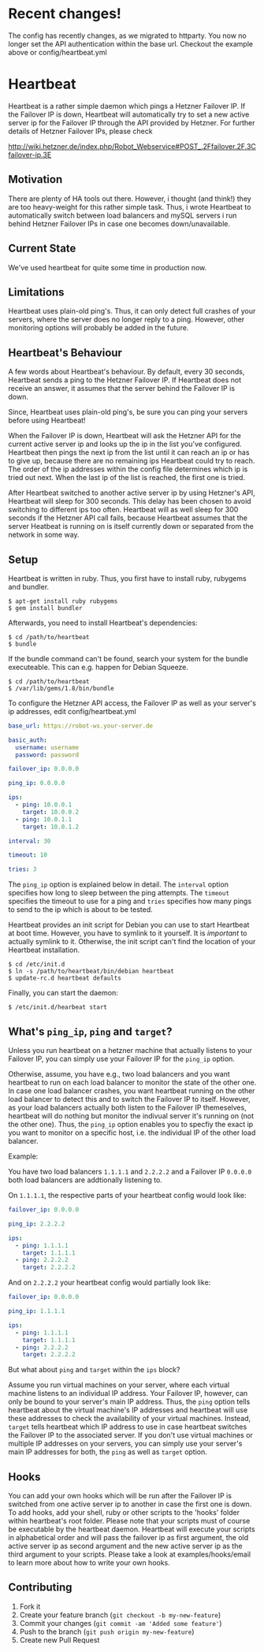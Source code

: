 
# Recent changes!

The config has recently changes, as we migrated to httparty.
You now no longer set the API authentication within the base url.
Checkout the example above or config/heartbeat.yml

# Heartbeat

Heartbeat is a rather simple daemon which pings a Hetzner Failover IP. If the
Failover IP is down, Heartbeat will automatically try to set a new active server
ip for the Failover IP through the API provided by Hetzner. For further details
of Hetzner Failover IPs, please check

http://wiki.hetzner.de/index.php/Robot_Webservice#POST_.2Ffailover.2F.3Cfailover-ip.3E

## Motivation

There are plenty of HA tools out there. However, i thought (and think!) they
are too heavy-weight for this rather simple task. Thus, i wrote Heartbeat to
automatically switch between load balancers and mySQL servers i run behind
Hetzner Failover IPs in case one becomes down/unavailable.

## Current State

We've used heartbeat for quite some time in production now.

## Limitations

Heartbeat uses plain-old ping's. Thus, it can only detect full crashes of
your servers, where the server does no longer reply to a ping. However,
other monitoring options will probably be added in the future.

## Heartbeat's Behaviour

A few words about Heartbeat's behaviour. By default, every 30 seconds,
Heartbeat sends a ping to the Hetzner Failover IP. If Heartbeat does not
receive an answer, it assumes that the server behind the Failover IP is down.

Since, Heartbeat uses plain-old ping's, be sure you can ping your servers
before using Heartbeat!

When the Failover IP is down, Heartbeat will ask the Hetzner API for the
current active server ip and looks up the ip in the list you've configured.
Heartbeat then pings the next ip from the list until it can reach an ip or has
to give up, because there are no remaining ips Heartbeat could try to reach.
The order of the ip addresses within the config file determines which ip is
tried out next. When the last ip of the list is reached, the first one is
tried.

After Heartbeat switched to another active server ip by using Hetzner's API,
Heartbeat will sleep for 300 seconds. This delay has been chosen to avoid
switching to different ips too often. Heartbeat will as well sleep for 300
seconds if the Hetzner API call fails, because Heartbeat assumes that the
server Heatbeat is running on is itself currently down or separated from the
network in some way.

## Setup

Heartbeat is written in ruby. Thus, you first have to install ruby, rubygems
and bundler.

```
$ apt-get install ruby rubygems
$ gem install bundler
```

Afterwards, you need to install Heartbeat's dependencies:

```
$ cd /path/to/heartbeat
$ bundle
```

If the bundle command can't be found, search your system for the bundle
executeable. This can e.g. happen for Debian Squeeze.

```
$ cd /path/to/heartbeat
$ /var/lib/gems/1.8/bin/bundle
```

To configure the Hetzner API access, the Failover IP as well as your server's
ip addresses, edit config/heartbeat.yml

```yaml
base_url: https://robot-ws.your-server.de

basic_auth:
  username: username
  password: password

failover_ip: 0.0.0.0

ping_ip: 0.0.0.0

ips:
  - ping: 10.0.0.1
    target: 10.0.0.2
  - ping: 10.0.1.1
    target: 10.0.1.2

interval: 30

timeout: 10

tries: 3
```

The `ping_ip` option is explained below in detail. The `interval` option
specifies how long to sleep between the ping attempts. The `timeout` specifies
the timeout to use for a ping and `tries` specifies how many pings to send to
the ip which is about to be tested.

Heartbeat provides an init script for Debian you can use to start Heartbeat at
boot time. However, you have to symlink to it yourself. It is *important* to
actually symlink to it. Otherwise, the init script can't find the location of
your Heartbeat installation.

```
$ cd /etc/init.d
$ ln -s /path/to/heartbeat/bin/debian heartbeat
$ update-rc.d heartbeat defaults
```

Finally, you can start the daemon:

```
$ /etc/init.d/hearbeat start
```

## What's `ping_ip`, `ping` and `target`?

Unless you run heartbeat on a hetzner machine that actually listens to your
Failover IP, you can simply use your Failover IP for the `ping_ip` option.

Otherwise, assume, you have e.g., two load balancers and you want heartbeat to
run on each load balancer to monitor the state of the other one. In case one
load balancer crashes, you want heartbeat running on the other load balancer to
detect this and to switch the Failover IP to itself. However, as your load
balancers actually both listen to the Failover IP themeselves, heartbeat will
do nothing but monitor the indivual server it's running on (not the other one).
Thus, the `ping_ip` option enables you to specfiy the exact ip you want to
monitor on a specific host, i.e. the individual IP of the other load balancer.

Example:

You have two load balancers `1.1.1.1` and `2.2.2.2` and a Failover IP
`0.0.0.0` both load balancers are addtionally listening to.

On `1.1.1.1`, the respective parts of your heartbeat config would look like:

```yaml
failover_ip: 0.0.0.0

ping_ip: 2.2.2.2

ips:
  - ping: 1.1.1.1
    target: 1.1.1.1
  - ping: 2.2.2.2
    target: 2.2.2.2
```

And on `2.2.2.2` your heartbeat config would partially look like:

```yaml
failover_ip: 0.0.0.0

ping_ip: 1.1.1.1

ips:
  - ping: 1.1.1.1
    target: 1.1.1.1
  - ping: 2.2.2.2
    target: 2.2.2.2
```

But what about `ping` and `target` within the `ips` block?

Assume you run virtual machines on your server, where each virtual machine
listens to an individual IP address. Your Failover IP, however, can only be
bound to your server's main IP address. Thus, the `ping` option tells heartbeat
about the virtual machine's IP addresses and heartbeat will use these addresses
to check the availability of your virtual machines. Instead, `target` tells
heartbeat which IP address to use in case heartbeat switches the Failover IP to
the associated server. If you don't use virtual machines or multiple IP
addresses on your servers, you can simply use your server's main IP addresses
for both, the `ping` as well as `target` option.

## Hooks

You can add your own hooks which will be run after the Failover IP is switched
from one active server ip to another in case the first one is down. To add hooks,
add your shell, ruby or other scripts to the 'hooks' folder within heartbeat's
root folder. Please note that your scripts must of course be executable by the
heartbeat daemon. Heartbeat will execute your scripts in alphabetical order and
will pass the failover ip as first argument, the old active server ip as second
argument and the new active server ip as the third argument to your scripts.
Please take a look at examples/hooks/email to learn more about how to write your
own hooks.

## Contributing

1. Fork it
2. Create your feature branch (`git checkout -b my-new-feature`)
3. Commit your changes (`git commit -am 'Added some feature'`)
4. Push to the branch (`git push origin my-new-feature`)
5. Create new Pull Request

